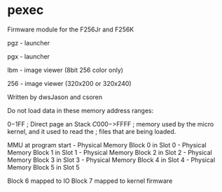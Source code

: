 # pexec
Firmware module for the F256Jr and F256K

pgz - launcher

pgx - launcher

lbm - image viewer (8bit 256 color only)

256 - image viewer (320x200 or 320x240)

Written by dwsJason and csoren

Do not load data in these memory address ranges:

$0-$1FF       ; Direct page an Stack
$C000->$FFFF  ; memory used by the micro kernel, and it used to read the 
              ; files that are being loaded.

MMU at program start
	- Physical Memory Block 0 in Slot 0
	- Physical Memory Block 1 in Slot 1
	- Physical Memory Block 2 in Slot 2
	- Physical Memory Block 3 in Slot 3
	- Physical Memory Block 4 in Slot 4
	- Physical Memory Block 5 in Slot 5

Block 6 mapped to IO
Block 7 mapped to kernel firmware


